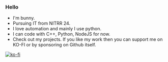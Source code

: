 ### Hello 

- I'm bunny.
- Pursuing IT from NITRR 24.
- I love automation and mainly I use python.
- I can code with C++, Python, NodeJS for now.
- Check out my projects.
If you like my work then you can support me on KO-FI or by sponsoring on Github itself.

[![ko-fi](https://ko-fi.com/img/githubbutton_sm.svg)](https://ko-fi.com/P5P6DMBDK)
